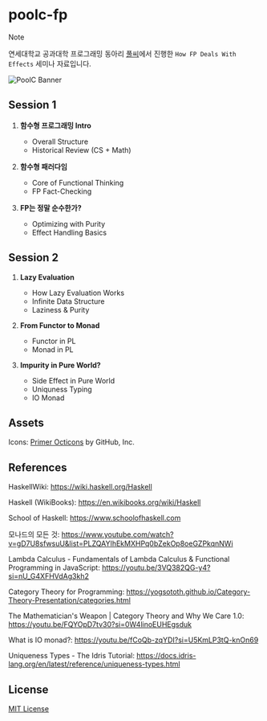 # poolc-fp

> [!NOTE]
> 연세대학교 공과대학 프로그래밍 동아리 [풀씨](https://poolc.org/)에서 진행한 `How FP Deals With Effects` 세미나 자료입니다.

![PoolC Banner](https://api.poolc.org/files/main_image_new_03.png)

## Session 1

1. **함수형 프로그래밍 Intro**

   - Overall Structure
   - Historical Review (CS + Math)

2. **함수형 패러다임**

   - Core of Functional Thinking
   - FP Fact-Checking

3. **FP는 정말 순수한가?**

   - Optimizing with Purity
   - Effect Handling Basics

## Session 2

1. **Lazy Evaluation**

   - How Lazy Evaluation Works
   - Infinite Data Structure
   - Laziness & Purity

2. **From Functor to Monad**

   - Functor in PL
   - Monad in PL

3. **Impurity in Pure World?**

   - Side Effect in Pure World
   - Uniquness Typing
   - IO Monad

## Assets

Icons: [Primer Octicons](https://github.com/primer/octicons/tree/main) by GitHub, Inc.

## References

HaskellWiki: https://wiki.haskell.org/Haskell

Haskell (WikiBooks): https://en.wikibooks.org/wiki/Haskell

School of Haskell: https://www.schoolofhaskell.com

모나드의 모든 것: https://www.youtube.com/watch?v=gD7U8sfwsuU&list=PLZQAYIhEkMXHPq0bZekOp8oeGZPkqnNWi

Lambda Calculus - Fundamentals of Lambda Calculus & Functional Programming in JavaScript: https://youtu.be/3VQ382QG-y4?si=nU_G4XFHVdAg3kh2

Category Theory for Programming: https://yogsototh.github.io/Category-Theory-Presentation/categories.html

The Mathematician's Weapon | Category Theory and Why We Care 1.0: https://youtu.be/FQYOpD7tv30?si=0W4linoEUHEgsduk

What is IO monad?: https://youtu.be/fCoQb-zqYDI?si=U5KmLP3tQ-knOn69

Uniqueness Types - The Idris Tutorial: https://docs.idris-lang.org/en/latest/reference/uniqueness-types.html

## License

[MIT License](LICENSE)
